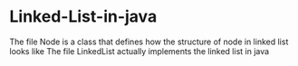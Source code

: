 # Linked-List-in-java
The file Node is a class that defines how the structure of node in linked list looks like
The file LinkedList actually implements the linked list in java
